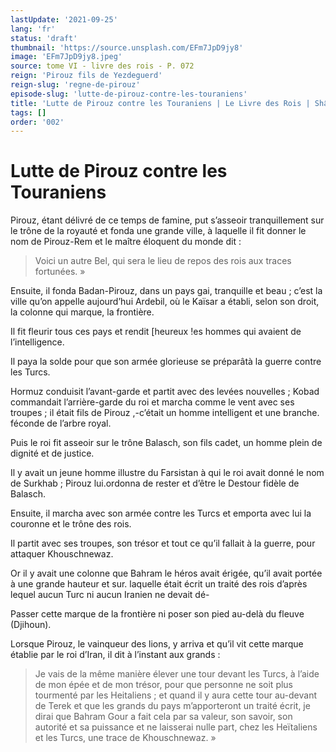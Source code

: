 ```yaml
---
lastUpdate: '2021-09-25'
lang: 'fr'
status: 'draft'
thumbnail: 'https://source.unsplash.com/EFm7JpD9jy8'
image: 'EFm7JpD9jy8.jpeg'
source: tome VI - livre des rois - P. 072
reign: 'Pirouz fils de Yezdeguerd'
reign-slug: 'regne-de-pirouz'
episode-slug: 'lutte-de-pirouz-contre-les-touraniens'
title: 'Lutte de Pirouz contre les Touraniens | Le Livre des Rois | Shâhnâmeh'
tags: []
order: '002'
---
```


<!-- LTeX: language=fr -->

# Lutte de Pirouz contre les Touraniens

Pirouz, étant délivré de ce temps de famine, put s’asseoir tranquillement sur le trône de la royauté et fonda une grande ville, à laquelle il fit donner le nom de Pirouz-Rem et le maître éloquent du monde dit :

> Voici un autre Bel, qui sera le lieu de repos des rois aux traces fortunées. »

Ensuite, il fonda Badan-Pirouz, dans un pays gai, tranquille et beau ; c’est la ville qu’on appelle aujourd’hui Ardebil, où le Kaïsar a établi, selon son droit, la colonne qui marque, la frontière.

Il fit fleurir tous ces pays et rendit [heureux !es hommes qui avaient de l’intelligence.

Il paya la solde pour que son armée glorieuse se préparâtà la guerre contre les Turcs.

Hormuz conduisit l’avant-garde et partit avec des levées nouvelles ; Kobad commandait l’arrière-garde du roi et marcha comme le vent avec ses troupes ; il était fils de Pirouz ,-c’était un homme intelligent et une branche. féconde de l’arbre royal.

Puis le roi fit asseoir sur le trône Balasch, son fils cadet, un homme plein de dignité et de justice.

Il y avait un jeune homme illustre du Farsistan à qui le roi avait donné le nom de Surkhab ; Pirouz lui.ordonna de rester et d’être le Destour fidèle de Balasch.

Ensuite, il marcha avec son armée contre les Turcs et emporta avec lui la couronne et le trône des rois.

Il partit avec ses troupes, son trésor et tout ce qu’il fallait à la guerre, pour attaquer Khouschnewaz.

Or il y avait une colonne que Bahram le héros avait érigée, qu’il avait portée à une grande hauteur et sur. laquelle était écrit un traité des rois d’après lequel aucun Turc ni aucun Iranien ne devait dé-

Passer cette marque de la frontière ni poser son pied au-delà du fleuve (Djihoun).

Lorsque Pirouz, le vainqueur des lions, y arriva et qu’il vit cette marque établie par le roi d’Iran, il dit à l’instant aux grands :

> Je vais de la même manière élever une tour devant les Turcs, à l’aide de mon épée et de mon trésor, pour que personne ne soit plus tourmenté par les Heitaliens ; et quand il y aura cette tour au-devant de Terek et que les grands du pays m’apporteront un traité écrit, je dirai que Bahram Gour a fait cela par sa valeur, son savoir, son autorité et sa puissance et ne laisserai nulle part, chez les Heïtaliens et les Turcs, une trace de Khouschnewaz. »
